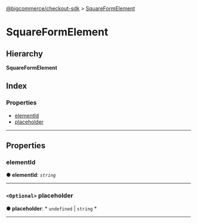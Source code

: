 [@bigcommerce/checkout-sdk](../README.md) > [SquareFormElement](../interfaces/squareformelement.md)

# SquareFormElement

## Hierarchy

**SquareFormElement**

## Index

### Properties

* [elementId](squareformelement.md#elementid)
* [placeholder](squareformelement.md#placeholder)

---

## Properties

<a id="elementid"></a>

###  elementId

**● elementId**: *`string`*

___
<a id="placeholder"></a>

### `<Optional>` placeholder

**● placeholder**: * `undefined` &#124; `string`
*

___

